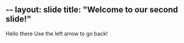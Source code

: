 --
layout: slide
title: "Welcome to our second slide!"
---
Hello there
Use the left arrow to go back!

